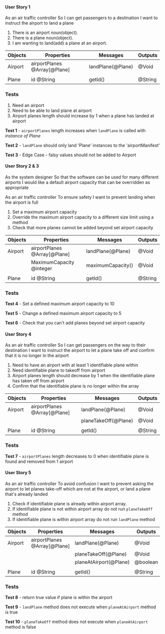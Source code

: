 #### User Story 1

As an air traffic controller
So I can get passengers to a destination
I want to instruct the airport to land a plane

1. There is an airport noun(object).
2. There is a plane noun(object).
3. I am wanting to land(add) a plane at an airport.

| Objects | Properties                   | Messages          | Outputs |
| ------- | -------------------------    | ----------------- | ------- |
| Airport | airportPlanes @Array[@Plane] | landPlane(@Plane) | @Void   |
|         |                              |                   |         |
| Plane   | id @String                   | getId()           | @String |

### Tests

1. Need an airport
2. Need to be able to land plane at airport
3. Airport planes length should increase by 1 when a plane has landed at airport

**Test 1** - `airportPlanes` length increases when `landPlane` is called with *instance of Plane*

**Test 2** - `landPlane` should only land 'Plane' instances to the 'airportManifest'

**Test 3** - Edge Case - falsy values should not be added to Airport

#### User Story 2 & 3

As the system designer
So that the software can be used for many different airports
I would like a default airport capacity that can be overridden as appropriate

As an air traffic controller
To ensure safety
I want to prevent landing when the airport is full

1. Set a maximum airport capacity
2. Override the maximum airport capacity to a different size limit using a method
3. Check that more planes cannot be added beyond set airport capacity

| Objects | Properties                            | Messages             | Outputs |
| ------- | -------------------------             | -----------------    | ------- |
| Airport | airportPlanes @Array[@Plane]          | landPlane(@Plane)    | @Void   |
|         | MaximumCapacity @integer              | maximumCapacity()    | @Void   |
|         |                                       |                      |         |
| Plane   | id @String                            | getId()              | @String |

### Tests

**Test 4** - Set a defined maximum airport capacity to 10

**Test 5** - Change a defined maximum airport capacity to 5

**Test 6** - Check that you can't add planes beyond set airport capacity

#### User Story 4

As an air traffic controller
So I can get passengers on the way to their destination
I want to instruct the airport to let a plane take off and confirm that it is no longer in the airport

1. Need to have an airport with at least 1 identifiable plane within
2. Need identifiable plane to takeoff from airport
3. Airport planes length should decrease by 1 when the identifiable plane has taken off from airport
4. Confirm that the identifiable plane is no longer within the array

| Objects | Properties                   | Messages              | Outputs |
| ------- | -------------------------    | -----------------     | ------- |
| Airport | airportPlanes @Array[@Plane] | landPlane(@Plane)     | @Void   |
|         |                              | planeTakeOff(@Plane)  | @Void   |
|         |                              |                       |         |
| Plane   | id @String                   | getId()               | @String |

### Tests

**Test 7** - `airportPlanes` length decreases to 0 when identifiable plane is found and removed from 1 airport

#### User Story 5

As an air traffic controller
To avoid confusion
I want to prevent asking the airport to let planes take-off which are not at the airport, or land a plane that's already landed

1. Check if identifiable plane is already within airport array.
2. If identifiable plane is not within airport array do not run `planeTakeOff` method
3. If identifiable plane is within airport array do not run `landPlane` method

| Objects | Properties                   | Messages              | Outputs |
| ------- | -------------------------    | -----------------     | ------- |
| Airport | airportPlanes @Array[@Plane] | landPlane(@Plane)     | @Void   |
|         |                              | planeTakeOff(@Plane)  | @Void   |
|         |                              | planeAtAirport(@Plane)| @boolean|
|         |                              |                       |         |
| Plane   | id @String                   | getId()               | @String |

### Tests

**Test 8** - return true value if plane is within the airport

**Test 9** - `landPlane` method does not execute when `planeAtAirport` method is true

**Test 10** - `planeTakeOff` method does not execute when `planeAtAirport` method is false
